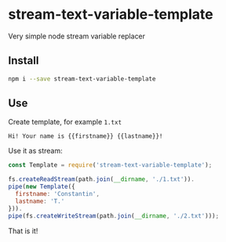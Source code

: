 # stream-text-variable-template
Very simple node stream variable replacer

## Install
```sh
npm i --save stream-text-variable-template
```

## Use
Create template, for example `1.txt`
```
Hi! Your name is {{firstname}} {{lastname}}!
```

Use it as stream:
```javascript
const Template = require('stream-text-variable-template');

fs.createReadStream(path.join(__dirname, './1.txt')).
pipe(new Template({
  firstname: 'Constantin',
  lastname: 'T.'
})).
pipe(fs.createWriteStream(path.join(__dirname, './2.txt')));
```

That is it!
